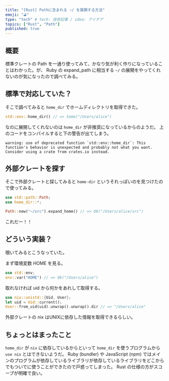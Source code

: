 ```yaml
---
title: "[Rust] Pathに含まれる ~/ を展開する方法"
emoji: "⛳"
type: "tech" # tech: 技術記事 / idea: アイデア
topics: ["Rust", "Path"]
published: true
---
```


## 概要

標準クレートの Path を一通り使ってみて、かなり気が利く作りになっていることはわかった。が、 Ruby の expand_path に相当する `~/` の展開をやってくれないのが気になったので調べてみる。

## 標準で対応していた？

そこで調べてみると `home_dir` でホームディレクトリを取得できた。

```rust
std::env::home_dir() // => Some("/Users/alice")
```

なのに展開してくれないのは `home_dir` が非推奨になっているからのようだ。
上のコードをコンパイルすると下の警告が出てしまう。

```
warning: use of deprecated function `std::env::home_dir`: This function's behavior is unexpected and probably not what you want. Consider using a crate from crates.io instead.
```

## 外部クレートを探す

そこで外部クレートと探してみると `home-dir` というそれっぽいのを見つけたので使ってみる。

```rust
use std::path::Path;
use home_dir::*;

Path::new("~/src").expand_home() // => Ok("/Users/alice/src")
```

これだー！！

## どういう実装？

覗いてみるとこうなっていた。

まず環境変数 HOME を見る。

```rust
use std::env;
env::var("HOME") // => Ok("/Users/alice")
```

取れなければ uid から何かをあれして取得する。

```rust
use nix::unistd::{Uid, User};
let uid = Uid::current();
User::from_uid(uid).unwrap().unwrap().dir // => "/Users/alice"
```

外部クレートの nix はUNIXに依存した情報を取得できるらしい。

## ちょっとはまったこと

`home_dir` が `nix` に依存しているからといって `home_dir` を使うプログラムから `use nix` とはできないようだ。
Ruby (bundler) や JavaScript (npm) ではメインのプログラムが依存しているライブラリが依存しているライブラリをどこからでもついでに使うことができたので戸惑ってしまった。
Rust の仕様の方がスコープが明確で良い。
